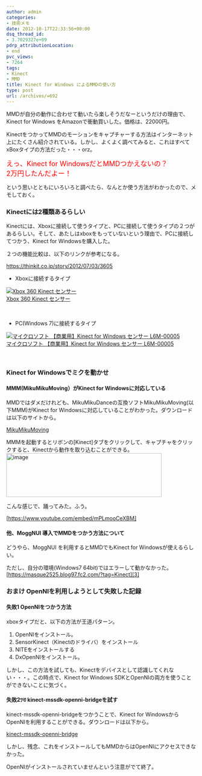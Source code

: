 ```yaml
---
author: admin
categories:
- 技術メモ
date: 2012-10-17T22:33:56+00:00
dsq_thread_id:
- 3.7029327e+09
pdrp_attributionLocation:
- end
pvc_views:
- 7264
tags:
- Kinect
- MMD
title: Kinect for Windows によるMMDの使い方
type: post
url: /archives/=692
---
```


MMDが自分の動作に合わせて動いたら楽しそうだなーというだけの理由で、Kinect for Windows をAmazonで衝動買いした。価格は、22000円。

KinectをつかってMMDのモーションをキャプチャーする方法はインターネット上にたくさん紹介されている。しかし、よくよく調べてみると、これはすべて xBoxタイプの方法だった・・・orz。

<span style="color: #ff0000; font-size: large;">えっ、Kinect for WindowsだとMMDつかえないの？<br /> 2万円したんだよー！</span>

という思いとともにいろいろと調べたら、なんとか使う方法がわかったので、メモしておく。

### Kinectには2種類あるらしい

Kinectには、Xboxに接続して使うタイプと、PCに接続して使うタイプの２つがあるらしい。そして、あたしはxboxをもっていないという理由で、PCに接続してつかう、Kinect for Windowsを購入した。

２つの機能比較は、以下のリンクが参考になる。
  
<https://thinkit.co.jp/story/2012/07/03/3605>

  * Xboxに接続するタイプ

<div id="scid:81867AAF-BB02-476b-AE5D-12BDAC2E750D:4398846a-8a5a-465d-911a-dd3b983600a8" class="wlWriterSmartContent" style="margin: 0px; display: inline; float: none; padding: 0px;">
  <a href="https://www.amazon.co.jp/exec/obidos/ASIN/B003T9VDJQ/sleephacker-22/ref=nosim" target="_blank"><img src="https://ecx.images-amazon.com/images/I/31wUYDad5yL._SL160_.jpg" alt="Xbox 360 Kinect センサー" /><br /> Xbox 360 Kinect センサー<br /> </a>
</div>

&nbsp;

  * PC(Windows 7)に接続するタイプ

<div id="scid:81867AAF-BB02-476b-AE5D-12BDAC2E750D:df9c5e56-7cfc-4ac8-b224-12b8d6aec24e" class="wlWriterSmartContent" style="margin: 0px; display: inline; float: none; padding: 0px;">
  <a href="https://www.amazon.co.jp/exec/obidos/ASIN/B0074BN0VO/sleephacker-22/ref=nosim" target="_blank"><img src="https://ecx.images-amazon.com/images/I/41eOoga3LvL._SL160_.jpg" alt="マイクロソフト 【商業用】Kinect for Windows センサー L6M-00005" /><br /> マイクロソフト 【商業用】Kinect for Windows センサー L6M-00005<br /> </a>
</div>

&nbsp;

### Kinect for Windowsでミクを動かせ

#### MMM(MikuMikuMoving）がKinect for Windowsに対応している

MMDではダメだけれども、MikuMikuDanceの互換ソフトMikuMikuMoving(以下MMM)がKinect for Windowsに対応していることがわかった。ダウンロードは以下のサイトから。

[MikuMikuMoving][1]

MMMを起動するとリボンの[Kinect]タブをクリックして、キャプチャをクリックすると、Kinectから動作を取り込むことができる。[<img style="background-image: none; padding-left: 0px; padding-right: 0px; display: inline; padding-top: 0px; border-width: 0px;" title="image" src="https://hmi-me.ciao.jp/wordpress/wp-content/uploads/image_thumb48.png" alt="image" width="412" height="116" border="0" />][2]

こんな感じで、踊ってみた。ふう。
  
[https://www.youtube.com/embed/mPLmooCeXBM]

#### 他、MoggNUI 導入でMMDをつかう方法について

どうやら、MoggNUI を利用するとMMDでもKinect for Windowsが使えるらしい。
  
ただし、自分の環境(Windows7 64bit)ではエラーして動かなかった。[https://masque2525.blog97.fc2.com/?tag=Kinect][3]

### おまけ OpenNIを利用しようとして失敗した記録

#### 失敗1 OpenNIをつかう方法

xboxタイプだと、以下の方法が王道パターン。

  1. OpenNIをインストール。
  2. SensorKinect（Kinectのドライバ）をインストール
  3. NITEをインストールする
  4. DxOpenNIをインストール。

しかし、この方法を試しても、Kinectをデバイスとして認識してくれない・・・。この時点で、Kinect for Windows SDKとOpenNIの両方を使うことができないことに気づく。

#### 失敗2ﾂꀀ kinect-mssdk-openni-bridgeを試す

kinect-mssdk-openni-bridgeをつかうことで、Kinect for Windowsから OpenNIを利用することができる。ダウンロードは以下から。

[kinect-mssdk-openni-bridge][4]

しかし、残念、これをインストールしてもMMDからはOpenNIにアクセスできなかった。
  
OpenNIがインストールされていませんという注意がでて終了。

 [1]: https://sites.google.com/site/mikumikumoving/
 [2]: https://hmi-me.ciao.jp/wordpress/wp-content/uploads/image48.png
 [3]: https://masque2525.blog97.fc2.com/?tag=Kinect "https://masque2525.blog97.fc2.com/?tag=Kinect"
 [4]: https://code.google.com/p/kinect-mssdk-openni-bridge/
